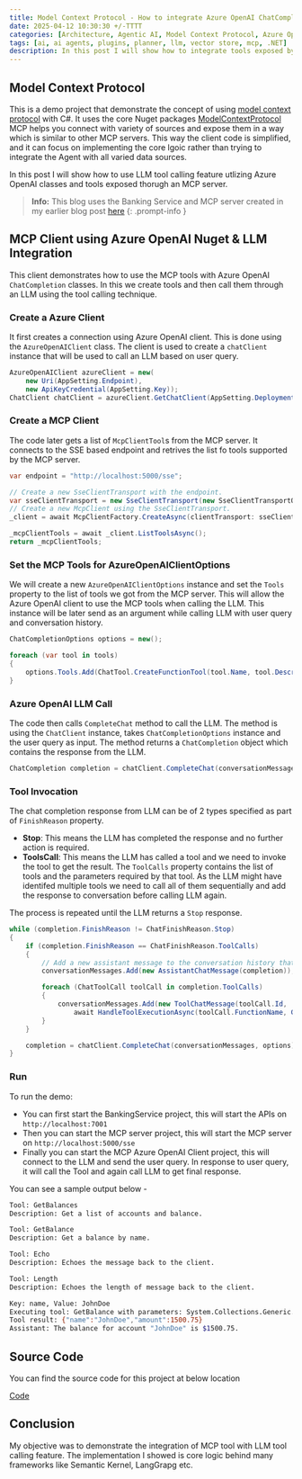 ```yaml
---
title: Model Context Protocol - How to integrate Azure OpenAI ChatCompletion LLM calls with MCP Tools.
date: 2025-04-12 10:30:30 +/-TTTT
categories: [Architecture, Agentic AI, Model Context Protocol, Azure OpenAI]
tags: [ai, ai agents, plugins, planner, llm, vector store, mcp, .NET]     # TAG names should always be lowercase
description: In this post I will show how to integrate tools exposed by a MCP server and consume them through a LLM call made using raw Azure OpenAI client libraries.
---
```


## Model Context Protocol

This is a demo project that demonstrate the concept of using [model context protocol](https://modelcontextprotocol.io/introduction) with C#. It uses the core Nuget packages [ModelContextProtocol](https://packages.nuget.org/packages/ModelContextProtocol/0.1.0-preview.10)
MCP helps you connect with variety of sources and expose them in a way which is similar to other MCP servers. This way the client code is simplified, and it can focus on implementing the core lgoic rather than trying to integrate the Agent with all varied data sources.

In this post I will show how to use LLM tool calling feature utlizing Azure OpenAI classes and tools exposed thorugh an MCP server.

> **Info:** This blog uses the Banking Service and MCP server created in my earlier blog post [here](https://pravinchandankhede.github.io/posts/ModelContextProtocolSimple/)
{: .prompt-info }

## MCP Client using Azure OpenAI Nuget & LLM Integration

This client demonstrates how to use the MCP tools with Azure OpenAI `ChatCompletion` classes. In this we create tools and then call them through an LLM using the tool calling technique.

### Create a Azure Client

It first creates a connection using Azure OpenAI client. This is done using the `AzureOpenAIClient` class. The client is used to create a `chatClient` instance that will be used to call an LLM based on user query.

```csharp
AzureOpenAIClient azureClient = new(
    new Uri(AppSetting.Endpoint),
    new ApiKeyCredential(AppSetting.Key));
ChatClient chatClient = azureClient.GetChatClient(AppSetting.DeploymentName);
```

### Create a MCP Client

The code later gets a list of `McpClientTool`s from the MCP server. It connects to the SSE based endpoint and retrives the list fo tools supported by the MCP server.

```csharp
var endpoint = "http://localhost:5000/sse";

// Create a new SseClientTransport with the endpoint.
var sseClientTransport = new SseClientTransport(new SseClientTransportOptions { Endpoint = new Uri(endpoint) });
// Create a new McpClient using the SseClientTransport.
_client = await McpClientFactory.CreateAsync(clientTransport: sseClientTransport);

_mcpClientTools = await _client.ListToolsAsync();
return _mcpClientTools;
```

### Set the MCP Tools for AzureOpenAIClientOptions

We will create a new `AzureOpenAIClientOptions` instance and set the `Tools` property to the list of tools we got from the MCP server. This will allow the Azure OpenAI client to use the MCP tools when calling the LLM. This instance will be later send as an argument while calling LLM with user query and conversation history.

```csharp
ChatCompletionOptions options = new();

foreach (var tool in tools)
{
    options.Tools.Add(ChatTool.CreateFunctionTool(tool.Name, tool.Description));
}
```

### Azure OpenAI LLM Call

The code then calls `CompleteChat` method to call the LLM. The method is using the `ChatClient` instance, takes `ChatCompletionOptions` instance and the user query as input. The method returns a `ChatCompletion` object which contains the response from the LLM.

```csharp
ChatCompletion completion = chatClient.CompleteChat(conversationMessages, options);
```

### Tool Invocation

The chat completion response from LLM can be of 2 types specified as part of `FinishReason` property.

- **Stop**: This means the LLM has completed the response and no further action is required.
- **ToolsCall**: This means the LLM has called a tool and we need to invoke the tool to get the result. The `ToolCalls` property contains the list of tools and the parameters required by that tool. As the LLM might have identifed multiple tools we need to call all of them sequentially and add the response to conversation before calling LLM again.

The process is repeated until the LLM returns a `Stop` response.

```csharp
while (completion.FinishReason != ChatFinishReason.Stop)
{
    if (completion.FinishReason == ChatFinishReason.ToolCalls)
    {
        // Add a new assistant message to the conversation history that includes the tool calls
        conversationMessages.Add(new AssistantChatMessage(completion));

        foreach (ChatToolCall toolCall in completion.ToolCalls)
        {
            conversationMessages.Add(new ToolChatMessage(toolCall.Id, 
                await HandleToolExecutionAsync(toolCall.FunctionName, GetParameters(toolCall.FunctionArguments))));
        }
    }

    completion = chatClient.CompleteChat(conversationMessages, options);
}
```

### Run

To run the demo:

- You can first start the BankingService project, this will start the APIs on `http://localhost:7001`
- Then you can start the MCP server project, this will start the MCP server on `http://localhost:5000/sse`
- Finally you can start the MCP Azure OpenAI Client project, this will connect to the LLM and send the user query. In response to user query, it will call the Tool and again call LLM to get final response.

You can see a sample output below -

```bash
Tool: GetBalances
Description: Get a list of accounts and balance.

Tool: GetBalance
Description: Get a balance by name.

Tool: Echo
Description: Echoes the message back to the client.

Tool: Length
Description: Echoes the length of message back to the client.

Key: name, Value: JohnDoe
Executing tool: GetBalance with parameters: System.Collections.Generic.Dictionary`2[System.String,System.Object]
Tool result: {"name":"JohnDoe","amount":1500.75}
Assistant: The balance for account "JohnDoe" is $1500.75.
```

## Source Code

You can find the source code for this project at below location

[Code](https://github.com/pravinchandankhede/agenticai/tree/main/src/model-context-protocol-demo/MCPAzureOpenAIClient)

## Conclusion

My objective was to demonstrate the integration of MCP tool with LLM tool calling feature. The implementation I showed is core logic behind many frameworks like Semantic Kernel, LangGrapg etc.
